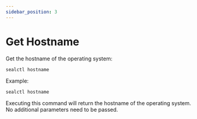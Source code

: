 ```yaml
---
sidebar_position: 3
---
```


# Get Hostname

Get the hostname of the operating system:

```shell
sealctl hostname
```

Example:

```shell
sealctl hostname
```

Executing this command will return the hostname of the operating system. No additional parameters need to be passed.
